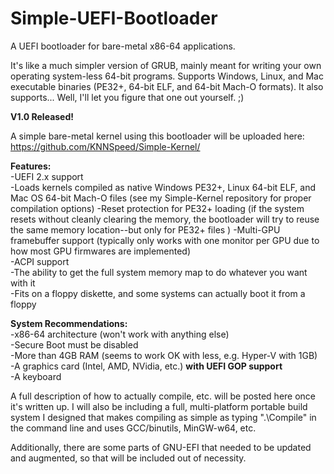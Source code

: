 # Simple-UEFI-Bootloader
A UEFI bootloader for bare-metal x86-64 applications.  
  
It's like a much simpler version of GRUB, mainly meant for writing your own operating system-less 64-bit programs. Supports Windows, Linux, and Mac executable binaries (PE32+, 64-bit ELF, and 64-bit Mach-O formats). It also supports... Well, I'll let you figure that one out yourself. ;) 

**V1.0 Released!**  

A simple bare-metal kernel using this bootloader will be uploaded here:  
https://github.com/KNNSpeed/Simple-Kernel/
  
**Features:**  
-UEFI 2.x support  
-Loads kernels compiled as native Windows PE32+, Linux 64-bit ELF, and Mac OS 64-bit Mach-O files (see my Simple-Kernel repository for proper compilation options)
-Reset protection for PE32+ loading (if the system resets without cleanly clearing the memory, the bootloader will try to reuse the same memory location--but only for PE32+ files )
-Multi-GPU framebuffer support (typically only works with one monitor per GPU due to how most GPU firmwares are implemented)  
-ACPI support  
-The ability to get the full system memory map to do whatever you want with it  
-Fits on a floppy diskette, and some systems can actually boot it from a floppy  
  
**System Recommendations:**  
-x86-64 architecture (won't work with anything else)  
-Secure Boot must be disabled  
-More than 4GB RAM (seems to work OK with less, e.g. Hyper-V with 1GB)  
-A graphics card (Intel, AMD, NVidia, etc.) **with UEFI GOP support**  
-A keyboard  

A full description of how to actually compile, etc. will be posted here once it's written up. I will also be including a full, multi-platform portable build system I designed that makes compiling as simple as typing ".\Compile" in the command line and uses GCC/binutils, MinGW-w64, etc.
  
Additionally, there are some parts of GNU-EFI that needed to be updated and augmented, so that will be included out of necessity.
